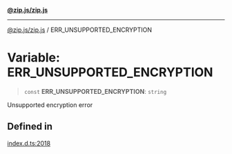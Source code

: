 [**@zip.js/zip.js**](../README.md)

***

[@zip.js/zip.js](../globals.md) / ERR\_UNSUPPORTED\_ENCRYPTION

# Variable: ERR\_UNSUPPORTED\_ENCRYPTION

> `const` **ERR\_UNSUPPORTED\_ENCRYPTION**: `string`

Unsupported encryption error

## Defined in

[index.d.ts:2018](https://github.com/gildas-lormeau/zip.js/blob/24ecd74cb4237f29fe97eb10cff1144c3877ce3d/index.d.ts#L2018)
